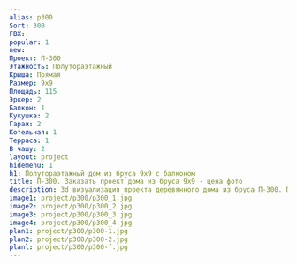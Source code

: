 ```yaml
---
alias: p300
Sort: 300
FBX: 
popular: 1
new: 
Проект: П-300
Этажность: Полутораэтажный
Крыша: Прямая
Размер: 9х9
Площадь: 115
Эркер: 2
Балкон: 1
Кукушка: 2
Гараж: 2
Котельная: 1
Терраса: 1
В чашу: 2
layout: project
hidemenu: 1
h1: Полутораэтажный дом из бруса 9х9 с балконом
title: П-300. Заказать проект дома из бруса 9х9 - цена фото
description: 3d визуализация проекта деревянного дома из бруса П-300. Площадь 115 м2, размер 9х9. Вы можете внести любые изменения в проект.
image1: project/p300/p300_1.jpg
image2: project/p300/p300_2.jpg
image3: project/p300/p300_3.jpg
image4: project/p300/p300_4.jpg
plan1: project/p300/p300-1.jpg
plan2: project/p300/p300-2.jpg
planl: project/p300/p300-f.jpg
---
```

